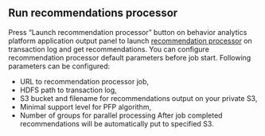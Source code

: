 Run recommendations processor
-----------------------------

Press “Launch recommendation processor” button on behavior analytics platform application output panel to launch 
[recommendation processor](Developer-Guide--Behavior-Analytics-Platform--Recommendation-Processor.md) on transaction log and get recommendations. 
You can configure recommendation processor default parameters before job start. 
Following parameters can be configured: 
* URL to recommendation processor job, 
* HDFS path to transaction log, 
* S3 bucket and filename for recommendations output on your private S3, 
* Minimal support level for PFP algorithm, 
* Number of groups for parallel processing 
After job completed recommendations will be automatically put to specified S3.
